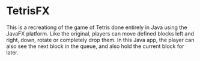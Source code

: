 # TetrisFX
This is a recreationg of the game of Tetris done entirely in Java using the JavaFX platform. Like the original, players can move defined
blocks left and right, down, rotate or completely drop them. In this Java app, the player can also see the next block in the queue, and also
hold the current block for later.

